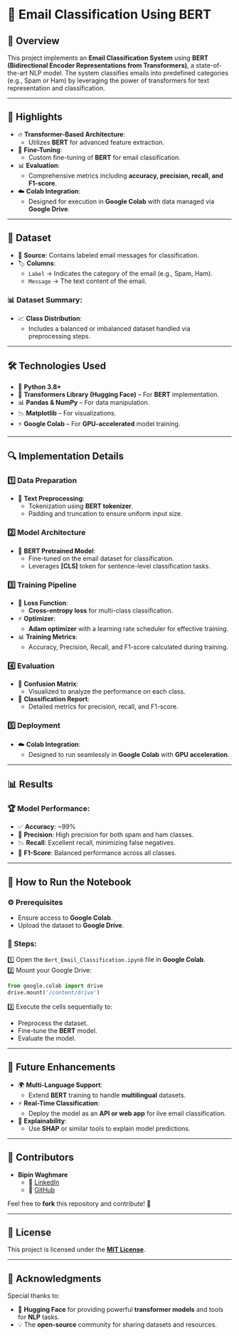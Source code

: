 # 📧 Email Classification Using BERT  

## 📌 Overview  

This project implements an **Email Classification System** using **BERT (Bidirectional Encoder Representations from Transformers)**, a state-of-the-art NLP model. The system classifies emails into predefined categories (e.g., Spam or Ham) by leveraging the power of transformers for text representation and classification.  

---  

## 🌟 Highlights  

- 🔥 **Transformer-Based Architecture**:  
  - Utilizes **BERT** for advanced feature extraction.  
- 🎯 **Fine-Tuning**:  
  - Custom fine-tuning of **BERT** for email classification.  
- 📊 **Evaluation**:  
  - Comprehensive metrics including **accuracy, precision, recall, and F1-score**.  
- ☁️ **Colab Integration**:  
  - Designed for execution in **Google Colab** with data managed via **Google Drive**.  

---  

## 📂 Dataset  

- 📌 **Source**: Contains labeled email messages for classification.  
- 🏷️ **Columns**:  
  - `Label` → Indicates the category of the email (e.g., Spam, Ham).  
  - `Message` → The text content of the email.  

### 📊 Dataset Summary:  
- 📈 **Class Distribution**:  
  - Includes a balanced or imbalanced dataset handled via preprocessing steps.  

---  

## 🛠️ Technologies Used  

- 🐍 **Python 3.8+**  
- 🤗 **Transformers Library (Hugging Face)** – For **BERT** implementation.  
- 📊 **Pandas & NumPy** – For data manipulation.  
- 📉 **Matplotlib** – For visualizations.  
- ⚡ **Google Colab** – For **GPU-accelerated** model training.  

---  

## 🔍 Implementation Details  

### 1️⃣ **Data Preparation**  
- 📝 **Text Preprocessing**:  
  - Tokenization using **BERT tokenizer**.  
  - Padding and truncation to ensure uniform input size.  

### 2️⃣ **Model Architecture**  
- 🤖 **BERT Pretrained Model**:  
  - Fine-tuned on the email dataset for classification.  
  - Leverages **[CLS]** token for sentence-level classification tasks.  

### 3️⃣ **Training Pipeline**  
- 🎯 **Loss Function**:  
  - **Cross-entropy loss** for multi-class classification.  
- ⚡ **Optimizer**:  
  - **Adam optimizer** with a learning rate scheduler for effective training.  
- 📊 **Training Metrics**:  
  - Accuracy, Precision, Recall, and F1-score calculated during training.  

### 4️⃣ **Evaluation**  
- 🔄 **Confusion Matrix**:  
  - Visualized to analyze the performance on each class.  
- 📑 **Classification Report**:  
  - Detailed metrics for precision, recall, and F1-score.  

### 5️⃣ **Deployment**  
- ☁️ **Colab Integration**:  
  - Designed to run seamlessly in **Google Colab** with **GPU acceleration**.  

---  

## 📊 Results  

### 🏆 Model Performance:  
- ✅ **Accuracy**: ~99%  
- 🎯 **Precision**: High precision for both spam and ham classes.  
- 📉 **Recall**: Excellent recall, minimizing false negatives.  
- 🔄 **F1-Score**: Balanced performance across all classes.  

---  

## 🚀 How to Run the Notebook  

### ⚙️ Prerequisites  
- Ensure access to **Google Colab**.  
- Upload the dataset to **Google Drive**.  

### 📌 Steps:  
1️⃣ Open the `Bert_Email_Classification.ipynb` file in **Google Colab**.  
2️⃣ Mount your Google Drive:  
   ```python
   from google.colab import drive
   drive.mount('/content/drive')
   ```  
3️⃣ Execute the cells sequentially to:  
   - Preprocess the dataset.  
   - Fine-tune the **BERT** model.  
   - Evaluate the model.  

---  

## 🔮 Future Enhancements  

- 🌍 **Multi-Language Support**:  
  - Extend **BERT** training to handle **multilingual** datasets.  
- ⚡ **Real-Time Classification**:  
  - Deploy the model as an **API or web app** for live email classification.  
- 🔬 **Explainability**:  
  - Use **SHAP** or similar tools to explain model predictions.  

---  

## 👥 Contributors  

- **Bipin Waghmare**  
  - 🔗 [LinkedIn](https://www.linkedin.com/in/bipin-waghmare-2bb623167/)  
  - 🐙 [GitHub](https://github.com/bipinwaghmare)  

Feel free to **fork** this repository and contribute! 🎉  

---  

## 📜 License  

This project is licensed under the **[MIT License](https://opensource.org/licenses/MIT)**.  

---  

## 🙌 Acknowledgments  

Special thanks to:  
- 🤗 **Hugging Face** for providing powerful **transformer models** and tools for **NLP** tasks.  
- 💡 The **open-source** community for sharing datasets and resources.  

